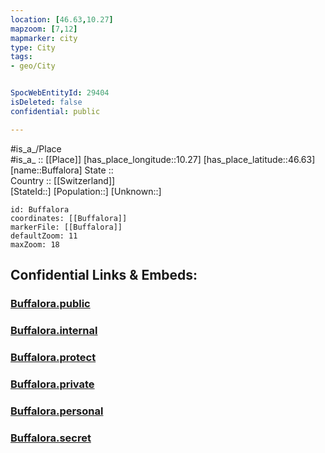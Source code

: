 ```yaml
---
location: [46.63,10.27] 
mapzoom: [7,12] 
mapmarker: city 
type: City
tags:
- geo/City


SpocWebEntityId: 29404
isDeleted: false
confidential: public

---
```

#is_a_/Place  
#is_a_ :: [[Place]] 
[has_place_longitude::10.27] 
[has_place_latitude::46.63] 
[name::Buffalora] 
State ::  
Country :: [[Switzerland]]  
[StateId::] 
[Population::] 
[Unknown::] 


```leaflet
id: Buffalora
coordinates: [[Buffalora]] 
markerFile: [[Buffalora]] 
defaultZoom: 11 
maxZoom: 18
```


## Confidential Links & Embeds: 

### [Buffalora.public](/_public/\Earth\Continent\Europe\Europe~Central\Switzerland\Switzerland~Cantons\Graubünden\CityBuffalora.public.md) 

### [Buffalora.internal](/_internal/\Earth\Continent\Europe\Europe~Central\Switzerland\Switzerland~Cantons\Graubünden\CityBuffalora.internal.md) 

### [Buffalora.protect](/_protect/\Earth\Continent\Europe\Europe~Central\Switzerland\Switzerland~Cantons\Graubünden\CityBuffalora.protect.md) 

### [Buffalora.private](/_private/\Earth\Continent\Europe\Europe~Central\Switzerland\Switzerland~Cantons\Graubünden\CityBuffalora.private.md) 

### [Buffalora.personal](/_personal/\Earth\Continent\Europe\Europe~Central\Switzerland\Switzerland~Cantons\Graubünden\CityBuffalora.personal.md) 

### [Buffalora.secret](/_secret/\Earth\Continent\Europe\Europe~Central\Switzerland\Switzerland~Cantons\Graubünden\CityBuffalora.secret.md)

